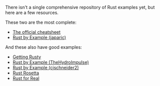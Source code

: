 There isn't a single comprehensive repository of Rust examples yet, but here are a few resources.

These two are the most complete:

* [The official cheatsheet](http://static.rust-lang.org/doc/master/complement-cheatsheet.html)
* [Rust by Example (japaric)](https://japaric.github.io/rust-by-example)

And these also have good examples:

* [Getting Rusty](http://pzol.github.io/getting_rusty/)
* [Rust by Example (TheHydroImpulse)](http://rustbyexample.github.io/)
* [Rust by Example (cjschneider2)](https://github.com/cjschneider2/rust-by-example)
* [Rust Rosetta](https://github.com/Hoverbear/rust-rosetta)
* [Rust for Real](https://github.com/flaper87/rust-for-real)